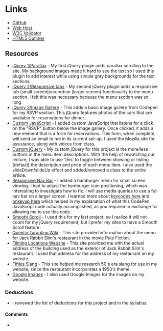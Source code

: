 # Links
- [GitHub](https://github.com/tarawhiteley/project_final3_whiteley_tara)
- [Web Host](http://www.tarawhiteley.com/jackrabbitslims)
- [W3C Validator]()
- [HTML5 Outliner]()

## Resources

- [jQuery 1/Parallax](https://github.com/pixelcog/parallax.js/) - My first jQuery plugin adds parallax scrolling to the site. My background images made it hard to see the text so I used this plugin to add interest while using simple gray backgrounds for the text sections.
- [jQuery 2/Responsive tabs](https://github.com/jellekralt/Responsive-Tabs) - My second jQuery plugin adds a responsive tab (small screen)/accordion (larger screen) functionality to the menu section. I felt this was necessary because the menu section was so long.
- [jQuery 3/Image Gallery](https://codepen.io/thebabydino/pen/zvaGb) - This adds a basic image gallery from Codepen for my RSVP section. This jQuery features photos of the cars that are available for reservations for dinner.
- [Custom JavaScript](https://developer.mozilla.org/en-US/docs/Web/API/Element/classList) - I added custom JavaScript that listens for a click on the "RSVP" button below the image gallery. Once clicked, it adds a new element that is a form for reservations. This form, when complete, will send an email to me in its current set-up. I used the Mozilla site for assistance, along with videos from class.
- [Custom jQuery](https://ufl.instructure.com/courses/330762/pages/jquery-events-and-effects?module_item_id=6205801) - My custom jQuery for this project is the more/less buttons in the menu item descriptions. With the help of rewatching our lecture, I was able to use 'this' to toggle between showing or hiding (default) the description and price of each menu item. I also used the slideDown/slideUp effect and added/removed a class to the entire article.
- [Responsive Nav Bar](http://codepen.io/Johnm__/pen/OMqMmN) - I added a hamburger menu for small screen viewing. I had to adjust the hamburger icon positioning, which was interesting to investigate how to fix. I will use media queries to use a full nav bar on a larger screen. I learned more about [keycodes here](http://keycode.info/) and [onkeyup here](http://www.w3schools.com/jsref/event_onkeyup.asp) which helped in my explanation of what this CodePen JavaScript code actually accomplished, as you required in exchange for allowing me to use this code.
- [Smooth Scroll](http://www.dwuser.com/education/content/quick-guide-adding-smooth-scrolling-to-your-webpages/) - I used this for my last project, so I realize it will not count for my jQuery requirement, but I prefer my sites to have a Smooth Scroll feature.
- [Quentin Tarantino Wiki](http://wiki.tarantino.info/index.php/Jackrabbit_Slim%27s_Menu) - This site provided information about the menu for Jack Rabbit Slim's restaurant in the movie Pulp Fiction.
- [Filming Locations Website](http://www.iamnotastalker.com/2011/03/10/jack-rabbit-slims-restaurant-from-pulp-fiction/) - This site provided me with the actual address of the building used as the exterior of Jack Rabbit Slim's restaurant. I used that address for the address of my restaurant on my website.
- [Fifties Slang](http://fiftiesweb.com/pop/1950s-slang/) - This site helped me research 50's era slang for use in my website, since the restaurant incorporates a 1950's theme.
- [Google Images](https://images.google.com/) - I also used Google Images for the images on my website.

### Deductions
- I reviewed the list of deductions for this project and in the syllabus.

#### Comments
-
